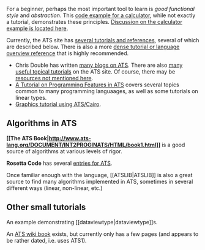 For a beginner, perhaps the most important tool to learn is *good functional style* and *abstraction*. This [code example for a calculator](http://www.cs.bu.edu/~hwxi/academic/courses/CS320/Spring13/code/calculator/), while not exactly a tutorial, demonstrates these principles. [Discussion on the calculator example is located here](https://groups.google.com/forum/?fromgroups=#!topic/ats-lang-users/ad5S6SY0I0E).

Currently, the ATS site has [several tutorials and references](http://www.ats-lang.org/DOCUMENT/), several of which are described below. There is also a more [dense tutorial or language overview reference](http://cs.likai.org/ats/ml-programmers-guide-to-ats) that is highly recommended.

* Chris Double has written [many blogs on ATS](http://www.bluishcoder.co.nz/tags/ats/). There are also [many useful topical tutorials](http://www.ats-lang.org/htdocs-old/TUTORIAL/tutorial.html) on the ATS site. Of course, there may be [resources not mentioned here](https://www.google.com/search?as_q=ATS+language&as_epq=&as_oq=tutorial+blog+programming&as_eq=&as_nlo=&as_nhi=&lr=&cr=&as_qdr=all&as_sitesearch=&as_occt=any&safe=images&tbs=&as_filetype=&as_rights=). 
* [A Tutorial on Programming Features in ATS](http://ats-lang.sourceforge.net/DOCUMENT/ATS2TUTORIAL/HTML/HTMLTOC/book1.html) covers several topics common to many programming languaages, as well as some tutorials on linear types.
* [Graphics tutorial using ATS/Cairo](http://ats-lang.sourceforge.net/DOCUMENT/ATS2CAIRO/HTML/book1.html).

## Algorithms in ATS

**[[The ATS Book|http://www.ats-lang.org/DOCUMENT/INT2PROGINATS/HTML/book1.html]]** is a good source of algorithms at various levels of rigor.

**Rosetta Code** has several [entries for ATS](http://rosettacode.org/wiki/Category:ATS).

Once familiar enough with the language, [[ATSLIB|ATSLIB]] is also a great source to find many algorithms implemented in ATS, sometimes in several different ways (linear, non-linear, etc.)

## Other small tutorials

An example demonstrating [[dataviewtype|dataviewtype]]s.

An [ATS wiki book](http://en.wikibooks.org/wiki/ATS:_Programming_with_Theorem-Proving) exists, but currently only has a few pages (and appears to be rather dated, i.e. uses ATS1).